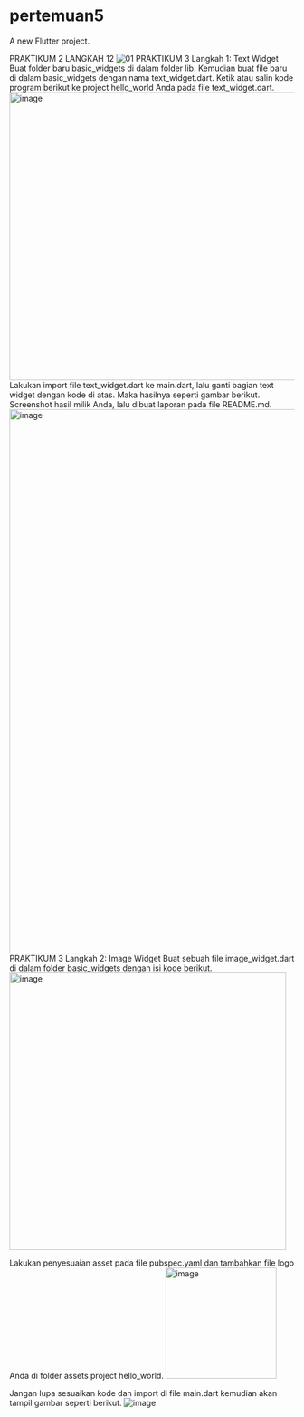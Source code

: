 # pertemuan5

A new Flutter project.

PRAKTIKUM 2 LANGKAH 12
![01](https://github.com/taristadwi/Flutter-Fundamental/assets/119827471/e87d2de1-404f-4a2e-872f-5a37f807618f)
PRAKTIKUM 3 
Langkah 1: Text Widget
Buat folder baru basic_widgets di dalam folder lib. Kemudian buat file baru di dalam basic_widgets dengan nama text_widget.dart. Ketik atau salin kode program berikut ke project hello_world Anda pada file text_widget.dart.
<img width="508" alt="image" src="https://github.com/taristadwi/Flutter-Fundamental/assets/119827471/1010fd9d-8944-4477-bf56-b763153f5fc4">
Lakukan import file text_widget.dart ke main.dart, lalu ganti bagian text widget dengan kode di atas. Maka hasilnya seperti gambar berikut. Screenshot hasil milik Anda, lalu dibuat laporan pada file README.md.
<img width="960" alt="image" src="https://github.com/taristadwi/Flutter-Fundamental/assets/119827471/84e1463e-a0fd-4bfe-a081-68ede08ccbb9">
PRAKTIKUM 3 
Langkah 2: Image Widget
Buat sebuah file image_widget.dart di dalam folder basic_widgets dengan isi kode berikut.
<img width="489" alt="image" src="https://github.com/taristadwi/Flutter-Fundamental/assets/119827471/4b9c0fae-f30a-4ca7-8c36-4fe8741cbe54">

Lakukan penyesuaian asset pada file pubspec.yaml dan tambahkan file logo Anda di folder assets project hello_world.
<img width="196" alt="image" src="https://github.com/taristadwi/Flutter-Fundamental/assets/119827471/42616c3a-ded8-4e00-9cb1-acbb937e55aa">

Jangan lupa sesuaikan kode dan import di file main.dart kemudian akan tampil gambar seperti berikut.
![image](https://github.com/taristadwi/Flutter-Fundamental/assets/119827471/fc470f01-b445-4526-9a78-3bf047b8b2e0)







